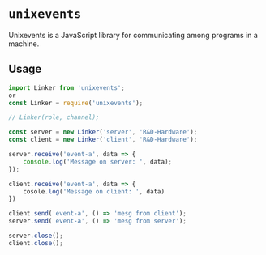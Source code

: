 # `unixevents`

Unixevents is a JavaScript library for communicating among programs in a machine.

## Usage

```js
import Linker from 'unixevents';
or
const Linker = require('unixevents');

// Linker(role, channel);

const server = new Linker('server', 'R&D-Hardware');
const client = new Linker('client', 'R&D-Hardware');

server.receive('event-a', data => {
	console.log('Message on server: ', data);
});

client.receive('event-a', data => {
	cosole.log('Message on client: ', data)
})

client.send('event-a', () => 'mesg from client');
server.send('event-a', () => 'mesg from server');

server.close();
client.close();
```
